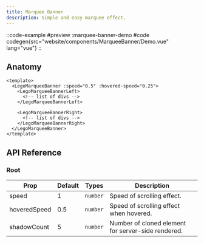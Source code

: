 ```yaml
---
title: Marquee Banner
description: Simple and easy marquee effect.
---
```


::code-example
#preview
:marquee-banner-demo
#code
codegen{src="website/components/MarqueeBanner/Demo.vue" lang="vue"}
::

## Anatomy

```vue
<template>
  <LegoMarqueeBanner :speed="0.5" :hovered-speed="0.25">
    <LegoMarqueeBannerLeft>
      <!-- list of divs -->
    </LegoMarqueeBannerLeft>

    <LegoMarqueeBannerRight>
      <!-- list of divs -->
    </LegoMarqueeBannerRight>
  </LegoMarqueeBanner>
</template>
```
 
## API Reference

### Root

| Prop   | Default | Types     | Description                                                                                                                       |
| ------ | ------- | --------- | --------------------------------------------------------------------------------------------------------------------------------- |
| speed | 1       | `number` | Speed of scrolling effect.  |
| hoveredSpeed | 0.5       | `number` | Speed of scrolling effect when hovered.  |
| shadowCount | 5       | `number` | Number of cloned element for server-side rendered.   |
